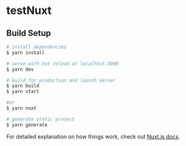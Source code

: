 # testNuxt

## Build Setup

```bash
# install dependencies
$ yarn install

# serve with hot reload at localhost:3000
$ yarn dev

# build for production and launch server
$ yarn build
$ yarn start

#or
$ yarn nuxt

# generate static project
$ yarn generate
```

For detailed explanation on how things work, check out [Nuxt.js docs](https://nuxtjs.org).
